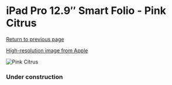 # iPad Pro 12.9″ Smart Folio - Pink Citrus

[Return to previous page](/ipad_pro4)

[High-resolution image from Apple](https://store.storeimages.cdn-apple.com/8756/as-images.apple.com/is/MH063?wid=4500&hei=4500&fmt=png)

<div style="width: 384px"><img src="/everypreview/MH063.png" alt="Pink Citrus"></div>

### Under construction
